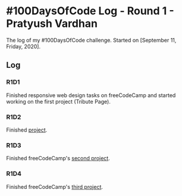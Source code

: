 # #100DaysOfCode Log - Round 1 - Pratyush Vardhan

The log of my #100DaysOfCode challenge. Started on [September 11, Friday, 2020].

## Log

### R1D1 
Finished responsive web design tasks on freeCodeCamp and started working on the first project (Tribute Page).

### R1D2
Finished [project](pratvar.github.io/fCC-projects/html-css/tribute-page).

### R1D3
Finished freeCodeCamp's [second project](https://pratvar.github.io/fCC-projects/html-css/survey-form/).

### R1D4
Finished freeCodeCamp's [third project](https://pratvar.github.io/fCC-projects/html-css/product-landing-page/).
